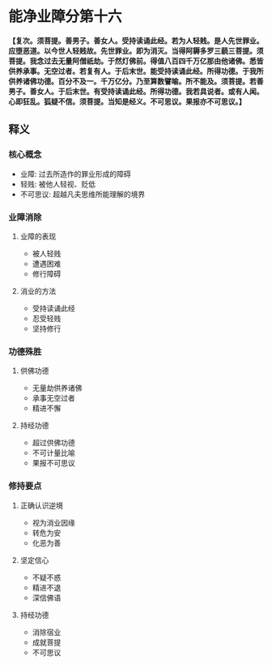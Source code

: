 # 能净业障分第十六

**【复次。须菩提。善男子。善女人。受持读诵此经。若为人轻贱。是人先世罪业。应堕恶道。以今世人轻贱故。先世罪业。即为消灭。当得阿耨多罗三藐三菩提。须菩提。我念过去无量阿僧祇劫。于然灯佛前。得值八百四千万亿那由他诸佛。悉皆供养承事。无空过者。若复有人。于后末世。能受持读诵此经。所得功德。于我所供养诸佛功德。百分不及一。千万亿分。乃至算数譬喻。所不能及。须菩提。若善男子。善女人。于后末世。有受持读诵此经。所得功德。我若具说者。或有人闻。心即狂乱。狐疑不信。须菩提。当知是经义。不可思议。果报亦不可思议。】**

## 释义

### 核心概念
- 业障: 过去所造作的罪业形成的障碍
- 轻贱: 被他人轻视、贬低
- 不可思议: 超越凡夫思维所能理解的境界

### 业障消除
1. 业障的表现
   - 被人轻贱
   - 遭遇困难
   - 修行障碍

2. 消业的方法
   - 受持读诵此经
   - 忍受轻贱
   - 坚持修行

### 功德殊胜
1. 供佛功德
   - 无量劫供养诸佛
   - 承事无空过者
   - 精进不懈

2. 持经功德
   - 超过供佛功德
   - 不可计量比喻
   - 果报不可思议

### 修持要点
1. 正确认识逆境
   - 视为消业因缘
   - 转危为安
   - 化恶为善

2. 坚定信心
   - 不疑不惑
   - 精进不退
   - 深信佛语

3. 持经功德
   - 消除宿业
   - 成就菩提
   - 不可思议


